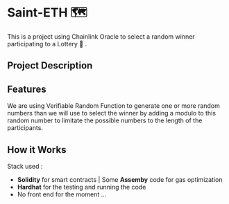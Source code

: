 
# Saint-ETH 🗺️

This is a project using Chainlink Oracle to select a random winner participating to a Lottery 🎢 . 

## Project Description 



## Features 

We are using Verifiable Random Function to generate one or more random numbers than we will use to select the winner by adding a modulo to this random number to limitate the possible numbers to the length of the participants. 


## How it Works

Stack used :

- **Solidity** for smart contracts | Some **Assemby** code for gas optimization 
- **Hardhat** for the testing and running the code 
- No front end for the moment ... 











